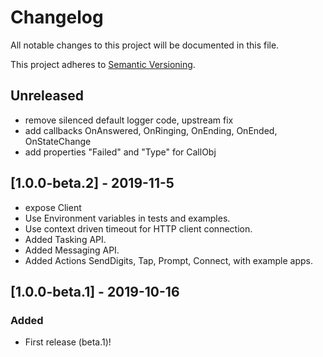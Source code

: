 # Changelog
All notable changes to this project will be documented in this file.

This project adheres to [Semantic Versioning](https://semver.org/spec/v2.0.0.html).

## Unreleased
- remove silenced default logger code, upstream fix
- add callbacks OnAnswered, OnRinging, OnEnding, OnEnded, OnStateChange
- add properties "Failed" and "Type" for CallObj 

## [1.0.0-beta.2] - 2019-11-5
- expose Client 
- Use Environment variables in tests and examples.
- Use context driven timeout for HTTP client connection.
- Added Tasking API.
- Added Messaging API.
- Added Actions SendDigits, Tap, Prompt, Connect, with example apps.

## [1.0.0-beta.1] - 2019-10-16
### Added
- First release (beta.1)!

<!---
### Added
### Changed
### Removed
### Fixed
### Security
-->
